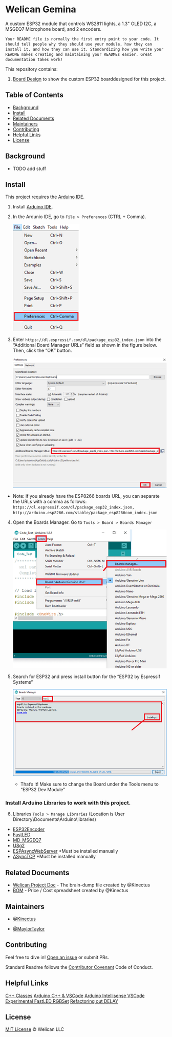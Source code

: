 # Welican Gemina

A custom ESP32 module that controls WS2811 lights, a 1.3" OLED I2C, a MSGEQ7 Microphone board, and 2 encoders.

```
Your README file is normally the first entry point to your code. It should tell people why they should use your module, how they can install it, and how they can use it. Standardizing how you write your README makes creating and maintaining your READMEs easier. Great documentation takes work!
```

This repository contains:

1. [Board Design](BOARD_DESIGN.md) to show the custom ESP32 boarddesigned for this project.


## Table of Contents

- [Background](#background)
- [Install](#install)
- [Related Documents](#related-documents)
- [Maintainers](#maintainers)
- [Contributing](#contributing)
- [Helpful Links](#helpful-links)
- [License](#license)

## Background

  - TODO add stuff

## Install

This project requires the [Arduino IDE](https://www.arduino.cc/en/Main/Software).

1. Install [Arduino IDE](https://www.arduino.cc/en/Main/Software).
2. In the Ardunio IDE, go to `File > Preferences` (CTRL + Comma).
    
    ![Arudino File Menu](/images/docs/Arduino_File_Menu.png)

3. Enter `https://dl.espressif.com/dl/package_esp32_index.json` into the “Additional Board Manager URLs” field as shown in the figure below. Then, click the “OK” button.

    ![Arudino Preferneces](/images/docs/Arduino_Preferences.png)

  - Note: if you already have the ESP8266 boards URL, you can separate the URLs with a comma as follows:
  `https://dl.espressif.com/dl/package_esp32_index.json, http://arduino.esp8266.com/stable/package_esp8266com_index.json`

4. Open the Boards Manager. Go to `Tools > Board > Boards Manager`

    ![Arudino Board Manager Menu](/images/docs/Arduino_Board_Manager_Menu.png)

5. Search for ESP32 and press install button for the “ESP32 by Espressif Systems“

    ![Arudino Board Manager Menu](/images/docs/Arduino_Board_Manager_esp32.png)

    - That’s it! Make sure to change the Board under the Tools menu to “ESP32 Dev Module”

### Install Arduino Libraries to work with this project.

6. Libraries `Tools > Manage Libraries` (Location is User Directory\Documents\Arduino\libraries)
  - [ESP32Encoder](https://github.com/madhephaestus/ESP32Encoder)
  - [FastLED](https://github.com/FastLED/FastLED/wiki)
  - [MD_MSGEQ7](https://github.com/MajicDesigns/MD_MSGEQ7)
  - [U8g2](https://github.com/olikraus/u8g2/wiki/u8g2reference)
  - [ESPAsyncWebServer](https://github.com/me-no-dev/ESPAsyncWebServer) *Must be installed manually
  - [ASyncTCP](https://github.com/me-no-dev/AsyncTCP) *Must be installed manually

  
## Related Documents

- [Welican Project Doc](https://docs.google.com/document/d/e/2PACX-1vS1qt4seWkiZLkJHX4LD_V3VYEt1su2fU610a7UOJ1a_LkRgppqzjMMRaHVzRj_jQmDRsJIRdGVeDGK/pub) - The brain-dump file created by @Kinectus
- [BOM](1vQbfTqqgLQGBOL_Vc3Y3t6EeIMAJTtwk68Oa4qWqWnTPhov6tkztWRGPZvIn9grQiNDXserTELyufZo) - Price / Cost spreadsheet created by @Kinectus

## Maintainers

  - [@Kinectus](https://github.com/Kineticus/)

  - [@MaylorTaylor](https://github.com/MaylorTaylor/)

## Contributing

Feel free to dive in! [Open an issue](https://github.com/Kineticus/Welican_Gemina/issues/new) or submit PRs.

Standard Readme follows the [Contributor Covenant](http://contributor-covenant.org/version/1/3/0/) Code of Conduct.

## Helpful Links

[C++ Classes](https://www.stroustrup.com/C++11FAQ.html#member-init)
[Arduino C++ & VSCode](https://learn.sparkfun.com/tutorials/efficient-arduino-programming-with-arduino-cli-and-visual-studio-code/all)
[Arduino Intellisense VSCode](https://cuneyt.aliustaoglu.biz/en/enabling-arduino-intellisense-with-visual-studio-code/)
[Experimental FastLED RGBSet](https://github.com/FastLED/FastLED/wiki/RGBSet-Reference)
[Refactoring out DELAY](https://forum.arduino.cc/index.php?topic=537644.0)

## License

[MIT License](/LICENSE.md) © Welican LLC
